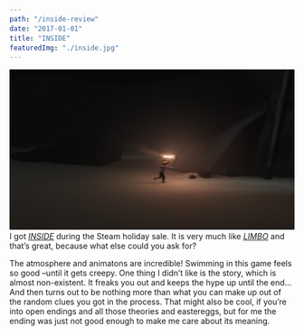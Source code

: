 ```yaml
---
path: "/inside-review"
date: "2017-01-01"
title: "INSIDE"
featuredImg: "./inside.jpg"
---
```

![INSIDE looks like LIMBO](./insidegame.jpg)
I got *[INSIDE](https://playdead.com/games/inside/)* during the Steam holiday sale. It is very much like *[LIMBO](https://playdead.com/games/limbo/)* and that’s great, because what else could you ask for?

The atmosphere and animatons are incredible! Swimming in this game feels so good –until it gets creepy. One thing I didn’t like is the story, which is almost non-existent. It freaks you out and keeps the hype up until the end… And then turns out to be nothing more than what you can make up out of the random clues you got in the process. That might also be cool, if you’re into open endings and all those theories and eastereggs, but for me the ending was just not good enough to make me care about its meaning.
